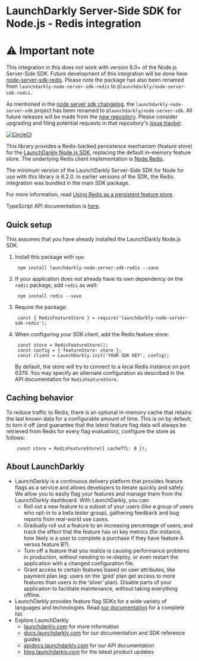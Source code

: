 # LaunchDarkly Server-Side SDK for Node.js - Redis integration

# :warning: Important note

This integration in this does not work with version 8.0+ of the Node.js Server-Side SDK. Future development of this integration will be done here [node-server-sdk-redis](https://github.com/launchdarkly/js-core/tree/main/packages/store/node-server-sdk-redis). Please note the package has also been renamed from `launchdarkly-node-server-sdk-redis` to `@launchdarkly/node-server-sdk-redis`.

As mentioned in the [node server sdk changelog](https://github.com/launchdarkly/node-server-sdk/blob/main/CHANGELOG.md), the `launchdarkly-node-server-sdk` project has been renamed to `@launchdarkly/node-server-sdk`. All future releases will be made from the [new repository](https://github.com/launchdarkly/js-core/tree/main/packages/sdk/server-node). Please consider upgrading and filing potential requests in that repository's [issue tracker](https://github.com/launchdarkly/js-core/issues?q=is%3Aissue+is%3Aopen+label%3A%22package%3A+sdk%2Fserver-node%22+sort%3Aupdated-desc).

[![CircleCI](https://circleci.com/gh/launchdarkly/node-server-sdk-redis.svg?style=svg)](https://circleci.com/gh/launchdarkly/node-server-sdk-redis)

This library provides a Redis-backed persistence mechanism (feature store) for the [LaunchDarkly Node.js SDK](https://github.com/launchdarkly/node-server-sdk), replacing the default in-memory feature store. The underlying Redis client implementation is [Node Redis](https://www.npmjs.com/package/redis).

The minimum version of the LaunchDarkly Server-Side SDK for Node for use with this library is 6.2.0. In earlier versions of the SDK, the Redis integration was bundled in the main SDK package.

For more information, read [Using Redis as a persistent feature store](https://docs.launchdarkly.com/sdk/features/storing-data/redis#nodejs-server-side).

TypeScript API documentation is [here](https://launchdarkly.github.io/node-server-sdk-redis).

## Quick setup

This assumes that you have already installed the LaunchDarkly Node.js SDK.

1. Install this package with `npm`:

        npm install launchdarkly-node-server-sdk-redis --save

2. If your application does not already have its own dependency on the `redis` package, add `redis` as well:

        npm install redis --save

3. Require the package:

        const { RedisFeatureStore } = require('launchdarkly-node-server-sdk-redis');

4. When configuring your SDK client, add the Redis feature store:

        const store = RedisFeatureStore();
        const config = { featureStore: store };
        const client = LaunchDarkly.init('YOUR SDK KEY', config);

    By default, the store will try to connect to a local Redis instance on port 6379. You may specify an alternate configuration as described in the API documentation for `RedisFeatureStore`.

## Caching behavior

To reduce traffic to Redis, there is an optional in-memory cache that retains the last known data for a configurable amount of time. This is on by default; to turn it off (and guarantee that the latest feature flag data will always be retrieved from Redis for every flag evaluation), configure the store as follows:

        const store = RedisFeatureStore({ cacheTTL: 0 });

## About LaunchDarkly

* LaunchDarkly is a continuous delivery platform that provides feature flags as a service and allows developers to iterate quickly and safely. We allow you to easily flag your features and manage them from the LaunchDarkly dashboard.  With LaunchDarkly, you can:
    * Roll out a new feature to a subset of your users (like a group of users who opt-in to a beta tester group), gathering feedback and bug reports from real-world use cases.
    * Gradually roll out a feature to an increasing percentage of users, and track the effect that the feature has on key metrics (for instance, how likely is a user to complete a purchase if they have feature A versus feature B?).
    * Turn off a feature that you realize is causing performance problems in production, without needing to re-deploy, or even restart the application with a changed configuration file.
    * Grant access to certain features based on user attributes, like payment plan (eg: users on the ‘gold’ plan get access to more features than users in the ‘silver’ plan). Disable parts of your application to facilitate maintenance, without taking everything offline.
* LaunchDarkly provides feature flag SDKs for a wide variety of languages and technologies. Read [our documentation](https://docs.launchdarkly.com/sdk) for a complete list.
* Explore LaunchDarkly
    * [launchdarkly.com](https://www.launchdarkly.com/ "LaunchDarkly Main Website") for more information
    * [docs.launchdarkly.com](https://docs.launchdarkly.com/  "LaunchDarkly Documentation") for our documentation and SDK reference guides
    * [apidocs.launchdarkly.com](https://apidocs.launchdarkly.com/  "LaunchDarkly API Documentation") for our API documentation
    * [blog.launchdarkly.com](https://blog.launchdarkly.com/  "LaunchDarkly Blog Documentation") for the latest product updates
